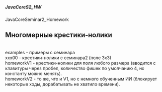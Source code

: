 ##### JavaCoreS2_HW
JavaCoreSeminar2_Homework
## Многомерные крестики-нолики
<br>examples - примеры с семинара
<br>xxx00 - крестики-нолики с семинара2 (поле 3х3)
<br>homeworkV1 - крестики-нолики для поля любого размера (вводится 
с клавитуры через пробел, количество фишек по умолчанию 4, 
но константу можно менять).
<br>homeworkV2 - то же, что и V1, но с немного обученным ИИ 
(блокирует некоторые ходы, дорабатывать не хватило времени).

